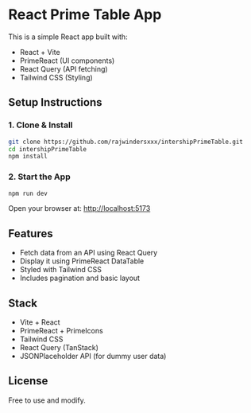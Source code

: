 # React Prime Table App

This is a simple React app built with:

- React + Vite
- PrimeReact (UI components)
- React Query (API fetching)
- Tailwind CSS (Styling)

## Setup Instructions

### 1. Clone & Install

```bash
git clone https://github.com/rajwindersxxx/intershipPrimeTable.git
cd intershipPrimeTable
npm install
```

### 2. Start the App

```bash
npm run dev
```

Open your browser at: [http://localhost:5173](http://localhost:5173)

## Features

- Fetch data from an API using React Query
- Display it using PrimeReact DataTable
- Styled with Tailwind CSS
- Includes pagination and basic layout

## Stack

- Vite + React
- PrimeReact + PrimeIcons
- Tailwind CSS
- React Query (TanStack)
- JSONPlaceholder API (for dummy user data)

## License

Free to use and modify.
